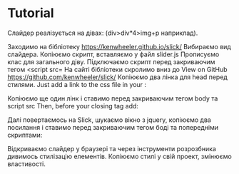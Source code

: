 # Tutorial

Cлайдер реалізується на дівах:
(div>div*4>img+p наприклад).

Заходимо на бібліотеку https://kenwheeler.github.io/slick/
Вибираємо вид слайдера.
Копіюємо скрипт, вставляємо у файл slider.js
Прописуємо клас для загального діву.
Підключаємо скрипт перед закриваючим тегом </body> <script src=
На сайті бібліотеки скролимо вниз до View on GitHub https://github.com/kenwheeler/slick/
Копіюємо два лінка для head перед стилями. 
Just add a link to the css file in your <head>:

<link rel="stylesheet" type="text/css" href="//cdn.jsdelivr.net/npm/slick-carousel@1.8.1/slick/slick.css"/>
<link rel="stylesheet" type="text/css" href="//cdn.jsdelivr.net/npm/slick-carousel@1.8.1/slick/slick-theme.css"/>

Копіюємо ще один лінк і ставимо перед закриваючим тегом body та script  src
Then, before your closing <body> tag add:

<script type="text/javascript" src="//cdn.jsdelivr.net/npm/slick-carousel@1.8.1/slick/slick.min.js"></script>

Далі повертаємось на Slick, шукаємо вікно з jquery, копіюємо два посилання і ставимо перед закриваючим тегом боді та попередніми скриптами:

<script type="text/javascript" src="//code.jquery.com/jquery-1.11.0.min.js"></script>
 <script type="text/javascript" src="//code.jquery.com/jquery-migrate-1.2.1.min.js"></script>

Відкриваємо слайдер у браузері та через інструменти розрозбника дивимось стилізацію елементів. Копіюємо стилі у свій проект, змінюємо властивості.
